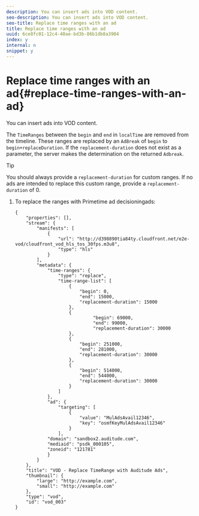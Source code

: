 ```yaml
---
description: You can insert ads into VOD content.
seo-description: You can insert ads into VOD content.
seo-title: Replace time ranges with an ad
title: Replace time ranges with an ad
uuid: 6ce8fc01-12c4-40ae-bd3b-86b1db8a3904
index: y
internal: n
snippet: y
---
```


# Replace time ranges with an ad{#replace-time-ranges-with-an-ad}

You can insert ads into VOD content.

The `TimeRanges` between the `begin` and `end` in `localTime` are removed from the timeline. These ranges are replaced by an `AdBreak` of `begin` to `begin+replaceDuration`. If the `replacement-duration` does not exist as a parameter, the server makes the determination on the returned `Adbreak`.

>[!TIP]
>
>You should always provide a `replacement-duration` for custom ranges. If no ads are intended to replace this custom range, provide a `replacement-duration` of 0.

1. To replace the ranges with Primetime ad decisioningads:

   ```
   {   
       "properties": [],
       "stream": {
           "manifests": [
               {
                   "url": "http://d398890tia84ty.cloudfront.net/e2e-vod/cloudfront_vod_hls_tos_30fps.m3u8",
                   "type": "hls"
               }
           ],
           "metadata": {
               "time-ranges": {
                   "type": "replace",
                   "time-range-list": [
                       {
                           "begin": 0,
                           "end": 15000,
                           "replacement-duration": 15000
                       },
                       {
                                "begin": 69000,
                                "end": 99000,
                                "replacement-duration": 30000
                       },
                       {
                           "begin": 251000,
                           "end": 281000,
                           "replacement-duration": 30000
                       },
                       {
                           "begin": 514000,
                           "end": 544000,
                           "replacement-duration": 30000
                       }
                   ]
               },
               "ad": {
                   "targeting": [
                       {
                           "value": "MulAdsAvail12346",
                           "key": "osmfKeyMulAdsAvail12346"
                       }
                   ],
               "domain": "sandbox2.auditude.com",
               "mediaid": "psdk_000105",
               "zoneid": "121781"
               }     
           }
       },   
       "title": "VOD - Replace TimeRange with Auditude Ads",
       "thumbnail": {
           "large": "http://example.com",
           "small": "http://example.com"
       },
       "type": "vod",
       "id": "vod_003"
   }
   ```

